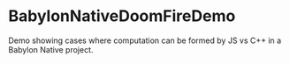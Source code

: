 # BabylonNativeDoomFireDemo
Demo showing cases where computation can be formed by JS vs C++ in a Babylon Native project. 
